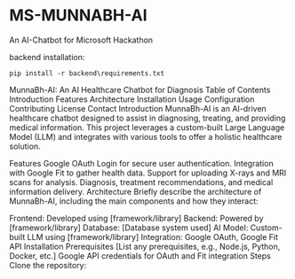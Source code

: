 # MS-MUNNABH-AI
An AI-Chatbot for Microsoft Hackathon

backend installation:
```
pip install -r backend\requirements.txt
```
MunnaBh-AI: An AI Healthcare Chatbot for Diagnosis
Table of Contents
Introduction
Features
Architecture
Installation
Usage
Configuration
Contributing
License
Contact
Introduction
MunnaBh-AI is an AI-driven healthcare chatbot designed to assist in diagnosing, treating, and providing medical information. This project leverages a custom-built Large Language Model (LLM) and integrates with various tools to offer a holistic healthcare solution.

Features
Google OAuth Login for secure user authentication.
Integration with Google Fit to gather health data.
Support for uploading X-rays and MRI scans for analysis.
Diagnosis, treatment recommendations, and medical information delivery.
Architecture
Briefly describe the architecture of MunnaBh-AI, including the main components and how they interact:

Frontend: Developed using [framework/library]
Backend: Powered by [framework/library]
Database: [Database system used]
AI Model: Custom-built LLM using [framework/library]
Integration: Google OAuth, Google Fit API
Installation
Prerequisites
[List any prerequisites, e.g., Node.js, Python, Docker, etc.]
Google API credentials for OAuth and Fit integration
Steps
Clone the repository:

